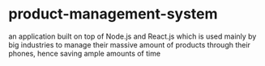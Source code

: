 # product-management-system

an application built on top of Node.js and React.js which is used mainly by big industries to manage their massive amount of products through their phones, hence saving ample amounts of time
